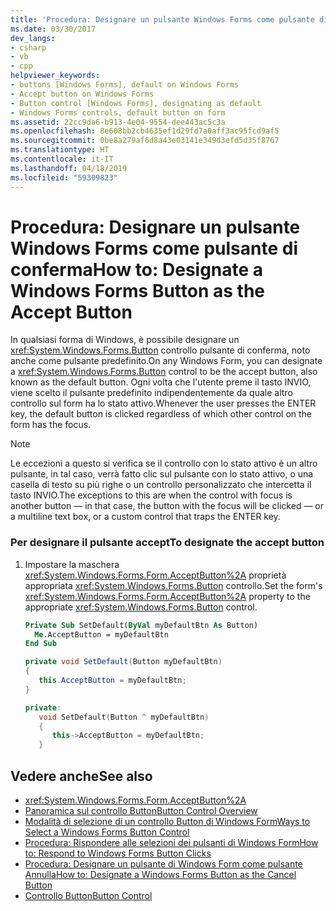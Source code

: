 ```yaml
---
title: 'Procedura: Designare un pulsante Windows Forms come pulsante di conferma'
ms.date: 03/30/2017
dev_langs:
- csharp
- vb
- cpp
helpviewer_keywords:
- buttons [Windows Forms], default on Windows Forms
- Accept button on Windows Forms
- Button control [Windows Forms], designating as default
- Windows Forms controls, default button on form
ms.assetid: 22cc9da6-b913-4e04-9554-dee443ac5c3a
ms.openlocfilehash: 8e608bb2cb4635ef1d29fd7a0aff3ac95fcd9af5
ms.sourcegitcommit: 0be8a279af6d8a43e03141e349d3efd5d35f8767
ms.translationtype: HT
ms.contentlocale: it-IT
ms.lasthandoff: 04/18/2019
ms.locfileid: "59309823"
---
```

# <a name="how-to-designate-a-windows-forms-button-as-the-accept-button"></a><span data-ttu-id="835bc-102">Procedura: Designare un pulsante Windows Forms come pulsante di conferma</span><span class="sxs-lookup"><span data-stu-id="835bc-102">How to: Designate a Windows Forms Button as the Accept Button</span></span>
<span data-ttu-id="835bc-103">In qualsiasi forma di Windows, è possibile designare un <xref:System.Windows.Forms.Button> controllo pulsante di conferma, noto anche come pulsante predefinito.</span><span class="sxs-lookup"><span data-stu-id="835bc-103">On any Windows Form, you can designate a <xref:System.Windows.Forms.Button> control to be the accept button, also known as the default button.</span></span> <span data-ttu-id="835bc-104">Ogni volta che l'utente preme il tasto INVIO, viene scelto il pulsante predefinito indipendentemente da quale altro controllo sul form ha lo stato attivo.</span><span class="sxs-lookup"><span data-stu-id="835bc-104">Whenever the user presses the ENTER key, the default button is clicked regardless of which other control on the form has the focus.</span></span>  
  
> [!NOTE]
>  <span data-ttu-id="835bc-105">Le eccezioni a questo si verifica se il controllo con lo stato attivo è un altro pulsante, in tal caso, verrà fatto clic sul pulsante con lo stato attivo, o una casella di testo su più righe o un controllo personalizzato che intercetta il tasto INVIO.</span><span class="sxs-lookup"><span data-stu-id="835bc-105">The exceptions to this are when the control with focus is another button — in that case, the button with the focus will be clicked — or a multiline text box, or a custom control that traps the ENTER key.</span></span>  
  
### <a name="to-designate-the-accept-button"></a><span data-ttu-id="835bc-106">Per designare il pulsante accept</span><span class="sxs-lookup"><span data-stu-id="835bc-106">To designate the accept button</span></span>  
  
1. <span data-ttu-id="835bc-107">Impostare la maschera <xref:System.Windows.Forms.Form.AcceptButton%2A> proprietà appropriata <xref:System.Windows.Forms.Button> controllo.</span><span class="sxs-lookup"><span data-stu-id="835bc-107">Set the form's <xref:System.Windows.Forms.Form.AcceptButton%2A> property to the appropriate <xref:System.Windows.Forms.Button> control.</span></span>  
  
    ```vb  
    Private Sub SetDefault(ByVal myDefaultBtn As Button)  
      Me.AcceptButton = myDefaultBtn   
    End Sub  
    ```  
  
    ```csharp  
    private void SetDefault(Button myDefaultBtn)  
    {  
       this.AcceptButton = myDefaultBtn;  
    }  
    ```  
  
    ```cpp  
    private:  
       void SetDefault(Button ^ myDefaultBtn)  
       {  
          this->AcceptButton = myDefaultBtn;  
       }  
    ```  
  
## <a name="see-also"></a><span data-ttu-id="835bc-108">Vedere anche</span><span class="sxs-lookup"><span data-stu-id="835bc-108">See also</span></span>

- <xref:System.Windows.Forms.Form.AcceptButton%2A>
- [<span data-ttu-id="835bc-109">Panoramica sul controllo Button</span><span class="sxs-lookup"><span data-stu-id="835bc-109">Button Control Overview</span></span>](button-control-overview-windows-forms.md)
- [<span data-ttu-id="835bc-110">Modalità di selezione di un controllo Button di Windows Form</span><span class="sxs-lookup"><span data-stu-id="835bc-110">Ways to Select a Windows Forms Button Control</span></span>](ways-to-select-a-windows-forms-button-control.md)
- [<span data-ttu-id="835bc-111">Procedura: Rispondere alle selezioni dei pulsanti di Windows Form</span><span class="sxs-lookup"><span data-stu-id="835bc-111">How to: Respond to Windows Forms Button Clicks</span></span>](how-to-respond-to-windows-forms-button-clicks.md)
- [<span data-ttu-id="835bc-112">Procedura: Designare un pulsante di Windows Form come pulsante Annulla</span><span class="sxs-lookup"><span data-stu-id="835bc-112">How to: Designate a Windows Forms Button as the Cancel Button</span></span>](how-to-designate-a-windows-forms-button-as-the-cancel-button.md)
- [<span data-ttu-id="835bc-113">Controllo Button</span><span class="sxs-lookup"><span data-stu-id="835bc-113">Button Control</span></span>](button-control-windows-forms.md)

